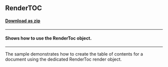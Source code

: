 ## RenderTOC
#### [Download as zip](https://minhaskamal.github.io/DownGit/#/home?url=https://github.com/GrapeCity/ComponentOne-WinForms-Samples/tree/master/NetFramework\Reports\C1Preview\CS\RenderTOC)
____
#### Shows how to use the RenderToc object.
____
The sample demonstrates how to create the table of contents for a document using the dedicated RenderToc render object. 